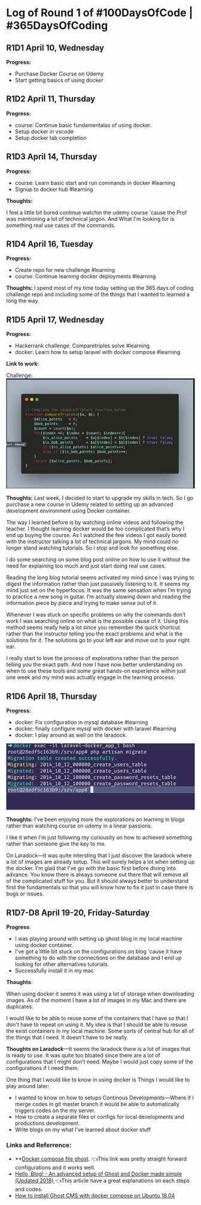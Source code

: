 # Log of Round 1 of #100DaysOfCode | #365DaysOfCoding

## R1D1  April 10, Wednesday

**Progress:**

* Purchase Docker Course on Udemy
* Start getting basics of using docker

## R1D2  April 11, Thursday

**Progress:**

* course: Continue basic fundamentalas of using docker. 
* Setup docker in vscode
* Setup docker tab completion

## R1D3 April 14, Thursday

**Progress:**

* course: Learn basic start and run commands in docker #learning
* Signup to docker hub #learning

**Thoughts:**

I feel a little bit bored continue watchin the udemy course 'cause the Prof was mentioning a lot of technical jargon. And What I'm looking for is something real use cases of the commands.

## R1D4  April 16, Tuesday
**Progress:**

* Create repo for new challenge #learning
* course: Continue learning docker deployments #learning

**Thoughts:**
I spend most of my time today setting up the 365 days of coding challenge repo and including some of the things that I wanted to learned a long the way.

## R1D5  April 17, Wednesday
**Progress:**

* Hackerrank challenge: Comparetriples solve #learning
* docker: Learn how to setup laravel with docker compose #learning

**Link to work:**

Challenge: ![Hackerrank challenge](/images/01-hackerrank-02.png)


**Thoughts:**
Last week, I decided to start to upgrade my skills in tech. So I go purchase a new course in Udemy related to setting up an advanced development environment using Docker container.

The way I learned before is by watching online videos and following the teacher. I thought learning docker would be too complicated that’s why I  end up buying the course. As I watched the few videos I got easily bored with the instructor talking a lot of technical jargons. My mind could no longer stand watching tutorials.  So I stop and look for something else.

I do some searching on some blog post online on how to use it without the need for explaining too much and just start doing real use cases. 

Reading the long blog tutorial seems activated my mind since I was trying to digest the information rather than just passively listening to it. It seems my mind just set on the hyperfocus. It was the same sensation when I’m trying to practice a new song in guitar. I’m actually slowing down and reading the information piece by piece and trying to make sense out of it.

Whenever I was stuck on specific problems on why the commands don’t work I was searching online on what is the possible cause of it. Using this method seems really help a lot since you remember the quick shortcut rather than the instructor telling you the exact problems and what is the solutions for it. The solutions go to your left ear and move out to your right ear.

I really start to love the process of explorations rather than the person telling you the exact path. And now I have now better understanding on when to use these tools and some great hands-on experience within just one week and my mind was actually engage in the learning process.

## R1D6  April 18, Thursday

**Progress:**

* docker: Fix configuration in mysql database #learning
* docker: finally configure mysql with docker with laravel #learning
* docker: I play around as well on the laradock.

![Hackerrank challenge](/images/02-docker-results.png)

**Thoughts:**
I've been enjoying more the explorations on learning in blogs rather than watching course on udemy in a linear passions.

I like it when I'm just following my curiousity on how to achieved something rather than someone give the key to me.

On Laradock—It was quite intersting that I just discover the laradock where a lot of images are already setup. This will surely helps a lot when setting up the docker. I'm glad that I've go with the basic first before diving into advance. You know there is always someone out there that will remove all of the complicated stuff for you. But it should always better to understand first the fundamentals so that you will know how to fix it just in case there is bugs or issues.

## R1D7-D8 April 19-20, Friday-Saturday

**Progress**:

* I was playing around with setting up ghost blog in my local machine using docker container.
* I've got a little bit stuck on the configurations on blog 'cause it have something to do with the connections on the database and I end up looking for other alternatives tutorials.
* Successfully install it in my mac

**Thoughts**:

When using docker it seems it was using a lot of storage when downloading images. As of the moment I have a lot of images in my Mac and there are duplicates.

I would like to be able to reuse some of the containers that I have so that I don't have to repeat on using it. My idea is that I should be able to resuse the exist containers in my local machine. Some sorts of central hub for all of the things that I need. It doesn't have to be really.

**Thoughts on Laradock**—It seems the laradock there is a lot of images that is ready to use. It was quite too bloated since there are a lot of configurations that I might don't need. Maybe I would just copy some of the configurations if I need them.

One thing that I would like to know in using docker is 
Things I would like to play around later:

* I wanted to know on how to setups Continous Developments—Where if I merge codes in git master branch it would be able to automatically triggers codes on the my server.
* How to create a separate files or configs for local developments and productions development.
* Write blogs on my what I've learned about docker stuff

### Links and Referrence: 
  * **[Docker compose file ghost](https://autoize.com/docker-compose-file-ghost/). 👈This link was pretty straight forward configurations and it works well.
  * [Hello, Blog! - An advanced setup of Ghost and Docker made simple (Updated 2018) ](http://www.coderunner.io/hello-blog-an-advanced-setup-of-ghost-and-docker-made-simple-2018/) 👈This article have a great explanations on each steps and codes.
  * [How to install Ghost CMS with docker compose on Ubuntu 18.04](https://www.linode.com/docs/websites/cms/how-to-install-ghost-cms-with-docker-compose-on-ubuntu-18-04/)